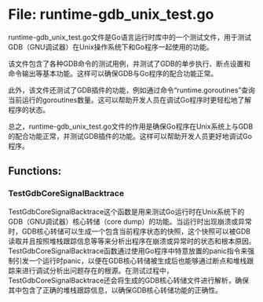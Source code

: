 # File: runtime-gdb_unix_test.go

runtime-gdb_unix_test.go文件是Go语言运行时库中的一个测试文件，用于测试GDB（GNU调试器）在Unix操作系统下和Go程序一起使用的功能。

该文件包含了各种GDB命令的测试用例，并测试了GDB的单步执行、断点设置和命令输出等基本功能。这样可以确保GDB与Go程序的配合功能正常。

此外，该文件还测试了GDB插件的功能，例如通过命令“runtime.goroutines”查询当前运行的goroutines数量。这可以帮助开发人员在调试Go程序时更轻松地了解程序的状态。

总之，runtime-gdb_unix_test.go文件的作用是确保Go程序在Unix系统上与GDB的配合功能正常，并测试GDB插件的功能。这样可以帮助开发人员更好地调试Go程序。

## Functions:

### TestGdbCoreSignalBacktrace

TestGdbCoreSignalBacktrace这个函数是用来测试Go运行时在Unix系统下的GDB（GNU调试器）核心转储（core dump）的功能。当运行时出现崩溃或异常时，GDB核心转储可以生成一个包含当前程序状态的快照，这个快照可以被GDB读取并且按照堆栈跟踪信息等等来分析出程序在崩溃或异常时的状态和根本原因。TestGdbCoreSignalBacktrace函数通过使用Go程序中特意放置的panic指令来强制引发一个运行时panic，以便在GDB核心转储被生成后也能够通过断点和堆栈跟踪来进行调试分析出问题存在的根源。在测试过程中，TestGdbCoreSignalBacktrace还会将生成的GDB核心转储文件进行解析，确保其中包含了正确的堆栈跟踪信息，以确保GDB核心转储功能的正确性。



